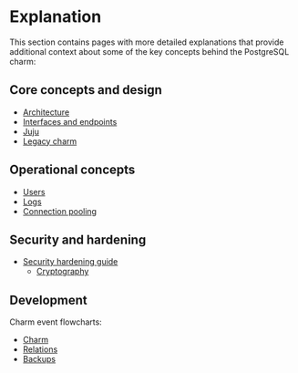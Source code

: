 # Explanation

This section contains pages with more detailed explanations that provide additional context about some of the key concepts behind the PostgreSQL charm:

## Core concepts and design
* [Architecture]
* [Interfaces and endpoints]
* [Juju]
* [Legacy charm]

## Operational concepts
* [Users]
* [Logs]
* [Connection pooling]

## Security and hardening
* [Security hardening guide][Security]
  * [Cryptography]

## Development
Charm event flowcharts:
* [Charm]
* [Relations]
* [Backups]

<!-- Links -->

[Architecture]: /t/11856
[Interfaces and endpoints]: /t/10252
[Users]: /t/10843
[Logs]: /t/12098
[Juju]: /t/11986
[Legacy charm]: /t/11013
[Connection pooling]: /t/15799
[Charm]: /t/9305
[Relations]: /t/9306
[Backups]: /t/10248
[Security]: /t/16850
[Cryptography]: /t/16851